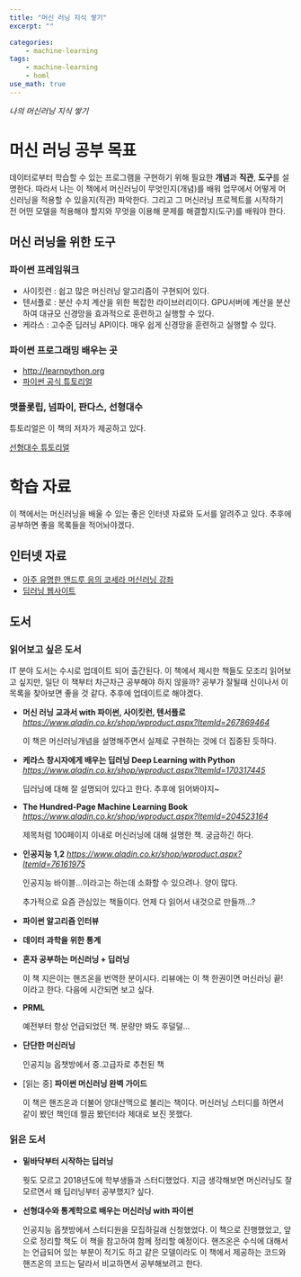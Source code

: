 ```yaml
---
title: "머신 러닝 지식 쌓기"
excerpt: ""

categories:
    - machine-learning
tags:
    - machine-learning
    - homl
use_math: true
---
```


_나의 머신러닝 지식 쌓기_


# **머신 러닝 공부 목표**

데이터로부터 학습할 수 있는 프로그램을 구현하기 위해 필요한 **개념**과 **직관**, **도구**를 설명한다. 따라서 나는 이 책에서 머신러닝이 무엇인지(개념)를 배워 업무에서 어떻게 머신러닝을 적용할 수 있을지(직관) 파악한다. 그리고 그 머신러닝 프로젝트를 시작하기 전 어떤 모델을 적용해야 할지와 무엇을 이용해 문제를 해결할지(도구)를 배워야 한다.

## **머신 러닝을 위한 도구**

### **파이썬 프레임워크**
- 사이킷런 : 쉽고 많은 머신러닝 알고리즘이 구현되어 있다.
- 텐서플로 : 분산 수치 계산을 위한 복잡한 라이브러리이다. GPU서버에 계산을 분산하여 대규모 신경망을 효과적으로 훈련하고 실행할 수 있다.
- 케라스 : 고수준 딥러닝 API이다. 매우 쉽게 신경망을 훈련하고 실행할 수 있다.

### **파이썬 프로그래밍 배우는 곳**
- http://learnpython.org
- [파이썬 공식 튜토리얼](http://docs.python.org/ko/3/tutorial)

### **맷플롯립, 넘파이, 판다스, 선형대수**
튜토리얼은 이 책의 저자가 제공하고 있다.

[선형대수 튜토리얼](https://github.com/ageron/handson-ml/blob/master/math_linear_algebra.ipynb)


# **학습 자료**

이 책에서는 머신러닝을 배울 수 있는 좋은 인터넷 자료와 도서를 알려주고 있다. 추후에 공부하면 좋을 목록들을 적어놔야겠다.

## **인터넷 자료**

- [아주 유명한 앤드루 응의 코세라 머신러닝 강좌](https://www.coursera.org/learn/machine-learning)
- [딥러닝 웹사이트](https://deeplearning.net)

## **도서**

### **읽어보고 싶은 도서**

IT 분야 도서는 수시로 업데이트 되어 출간된다. 이 책에서 제시한 책들도 모조리 읽어보고 싶지만, 일단 이 책부터 차근차근 공부해야 하지 않을까? 공부가 잘될때 신이나서 이 목록을 찾아보면 좋을 것 같다. 추후에 업데이트로 해야겠다.

- **머신 러닝 교과서 with 파이썬, 사이킷런, 텐서플로** _https://www.aladin.co.kr/shop/wproduct.aspx?ItemId=267869464_

  이 책은 머신러닝개념을 설명해주면서 실제로 구현하는 것에 더 집중된 듯하다.

- **케라스 창시자에게 배우는 딥러닝 Deep Learning with Python** _https://www.aladin.co.kr/shop/wproduct.aspx?ItemId=170317445_

  딥러닝에 대해 잘 설명되어 있다고 한다. 추후에 읽어봐야지~

- **The Hundred-Page Machine Learning Book** _https://www.aladin.co.kr/shop/wproduct.aspx?ItemId=204523164_

  제목처럼 100페이지 이내로 머신러닝에 대해 설명한 책. 궁금하긴 하다.

- **인공지능 1,2** _https://www.aladin.co.kr/shop/wproduct.aspx?ItemId=76161975_

  인공지능 바이블...이라고는 하는데 소화할 수 있으려나. 양이 많다.

  추가적으로 요즘 관심있는 책들이다. 언제 다 읽어서 내것으로 만들까...?

- **파이썬 알고리즘 인터뷰**
- **데이터 과학을 위한 통계**
- **혼자 공부하는 머신러닝 + 딥러닝**

  이 책 지은이는 핸즈온을 번역한 분이시다. 리뷰에는 이 책 한권이면 머신러닝 끝! 이라고 한다. 다음에 시간되면 보고 싶다.

- **PRML**

  예전부터 항상 언급되었던 책. 분량만 봐도 후덜덜...

- **단단한 머신러닝**

  인공지능 옵챗방에서 중.고급자로 추천된 책

- [읽는 중] **파이썬 머신러닝 완벽 가이드**

  이 책은 핸즈온과 더불어 양대산맥으로 불리는 책이다. 머신러닝 스터디를 하면서 같이 봤던 책인데 찔끔 봤던터라 제대로 보진 못했다.


### **읽은 도서**

- **밑바닥부터 시작하는 딥러닝**

  뭣도 모르고 2018년도에 학부생들과 스터디했었다. 지금 생각해보면 머신러닝도 잘 모르면서 왜 딥러닝부터 공부했지? 싶다.

- **선형대수와 통계학으로 배우는 머신러닝 with 파이썬**

  인공지능 옵챗방에서 스터디원을 모집하길래 신청했었다. 이 책으로 진행했었고, 앞으로 정리할 책도 이 책을 참고하여 함께 정리할 예정이다. 핸즈온은 수식에 대해서는 언급되어 있는 부분이 적기도 하고 같은 모델이라도 이 책에서 제공하는 코드와 핸즈온의 코드는 달라서 비교하면서 공부해보려고 한다.
